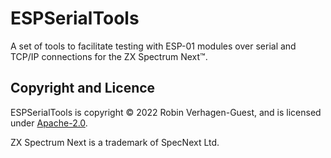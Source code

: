 # ESPSerialTools
A set of tools to facilitate testing with ESP-01 modules over serial and TCP/IP connections for the ZX Spectrum Next™.

## Copyright and Licence
ESPSerialTools is copyright © 2022 Robin Verhagen-Guest, and is licensed under [Apache-2.0](https://github.com/Threetwosevensixseven/ESPSerialTools/blob/main/LICENSE).

ZX Spectrum Next is a trademark of SpecNext Ltd.
